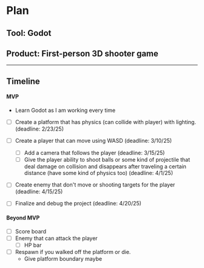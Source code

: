 # Plan

## Tool: Godot
## Product: First-person 3D shooter game

---

## Timeline

#### MVP

- Learn Godot as I am working every time
- [ ] Create a platform that has physics (can collide with player) with lighting. (deadline: 2/23/25)

- [ ] Create a player that can move using WASD (deadline: 3/10/25)
  - [ ] Add a camera that follows the player (deadline: 3/15/25)
  - [ ] Give the player ability to shoot balls or some kind of projectile that deal damage on collision and disappears after traveling a certain distance (have some kind of physics too) (deadline: 4/1/25)

- [ ] Create enemy that don't move or shooting targets for the player (deadline: 4/15/25)

- [ ] Finalize and debug the project (deadline: 4/20/25)

#### Beyond MVP

- [ ] Score board
- [ ] Enemy that can attack the player
  - [ ] HP bar
- [ ] Respawn if you walked off the platform or die.
  - Give platform boundary maybe


<!-- EXAMPLE

## Tool: APIs
## Product: Green Glass Door riddle app

## Timeline

### MVP

- [ ] Front-end
  - [x] Webpage to collect input from user (deadline: 4/15)
  - [ ] Webpage to display "yes, but a ___ can't" or "no, but a ___ can" (deadline: 5/1)
- [x] Back-end
  - [x] Use regex to test whether or not the word can go through the GGD (deadline: 3/1)
  - [x] Use the Twinword API to find related words (deadline: 3/15)
    - [ ] Iterate through the words until an opposite example can be found (deadline: 4/1)

#### Beyond MVP

- [ ] Use another API to make sure the opposite example is a noun
- [ ] Automate notification of API limit to make sure I don’t exceed free quota
- [ ] A multiple choice quizzer that will test the user’s knowledge of the solution

-->





<!-- DO NOT USE THIS YET

| Name | Glows | Grows |
| -------- | ------- | ------- |
|   |   |
|   |   |
|   |   |
|   |   |
|   |   |
|   |   |

-->
